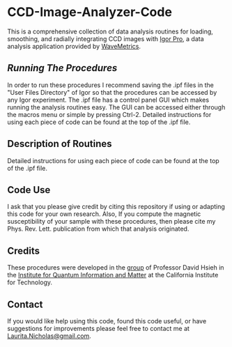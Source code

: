 # CCD-Image-Analyzer-Code
This is a comprehensive collection of data analysis routines for loading, smoothing, and radially integrating CCD images with [Igor Pro](https://www.wavemetrics.com/products/igorpro/igorpro.htm), a data analysis application provided by [WaveMetrics](https://www.wavemetrics.com/index.html).

## *Running The Procedures*
In order to run these procedures I recommend saving the .ipf files in the "User Files Directory" of Igor so that the procedures can be accessed by any Igor experiment. The .ipf file has a control panel GUI which makes running the analysis routines easy. The GUI can be accessed either through the macros menu or simple by pressing Ctrl-2. Detailed instructions for using each piece of code can be found at the top of the .ipf file.

## **Description of Routines**
Detailed instructions for using each piece of code can be found at the top of the .ipf file. 

## **Code Use**
I ask that you please give credit by citing this repository if using or adapting this code for your own research. Also, If you compute the magnetic susceptibility of your sample with these procedures, then please cite my Phys. Rev. Lett. publication from which that analysis originated.

## **Credits**
These procedures were developed in the [group](http://hsiehlab.caltech.edu/) of Professor David Hsieh in the [Institute for Quantum Information and Matter](http://iqim.caltech.edu/) at the California Institute for Technology.

## **Contact**
If you would like help using this code, found this code useful, or have suggestions for improvements please feel free to contact me at Laurita.Nicholas@gmail.com.
